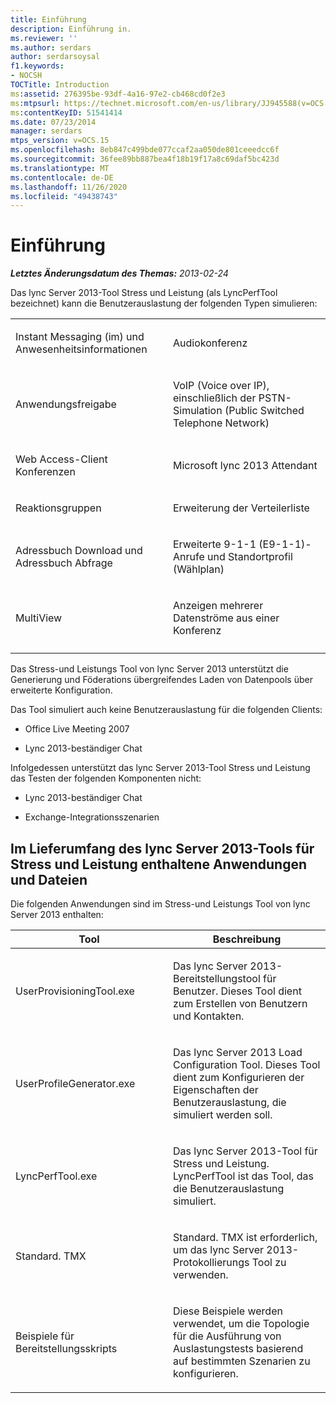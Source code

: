 ```yaml
---
title: Einführung
description: Einführung in.
ms.reviewer: ''
ms.author: serdars
author: serdarsoysal
f1.keywords:
- NOCSH
TOCTitle: Introduction
ms:assetid: 276395be-93df-4a16-97e2-cb468cd0f2e3
ms:mtpsurl: https://technet.microsoft.com/en-us/library/JJ945588(v=OCS.15)
ms:contentKeyID: 51541414
ms.date: 07/23/2014
manager: serdars
mtps_version: v=OCS.15
ms.openlocfilehash: 8eb847c499bde077ccaf2aa050de801ceeedcc6f
ms.sourcegitcommit: 36fee89bb887bea4f18b19f17a8c69daf5bc423d
ms.translationtype: MT
ms.contentlocale: de-DE
ms.lasthandoff: 11/26/2020
ms.locfileid: "49438743"
---
```

# <a name="introduction"></a>Einführung

<div data-xmlns="http://www.w3.org/1999/xhtml">

<div class="topic" data-xmlns="http://www.w3.org/1999/xhtml" data-msxsl="urn:schemas-microsoft-com:xslt" data-cs="https://msdn.microsoft.com/">

<div data-asp="https://msdn2.microsoft.com/asp">



</div>

<div id="mainSection">

<div id="mainBody">

<span> </span>

_**Letztes Änderungsdatum des Themas:** 2013-02-24_

Das lync Server 2013-Tool Stress und Leistung (als LyncPerfTool bezeichnet) kann die Benutzerauslastung der folgenden Typen simulieren:


<table>
<colgroup>
<col style="width: 50%" />
<col style="width: 50%" />
</colgroup>
<tbody>
<tr class="odd">
<td><p>Instant Messaging (im) und Anwesenheitsinformationen</p></td>
<td><p>Audiokonferenz</p></td>
</tr>
<tr class="even">
<td><p>Anwendungsfreigabe</p></td>
<td><p>VoIP (Voice over IP), einschließlich der PSTN-Simulation (Public Switched Telephone Network)</p></td>
</tr>
<tr class="odd">
<td><p>Web Access-Client Konferenzen</p></td>
<td><p>Microsoft lync 2013 Attendant</p></td>
</tr>
<tr class="even">
<td><p>Reaktionsgruppen</p></td>
<td><p>Erweiterung der Verteilerliste</p></td>
</tr>
<tr class="odd">
<td><p>Adressbuch Download und Adressbuch Abfrage</p></td>
<td><p>Erweiterte 9-1-1 (E9-1-1)-Anrufe und Standortprofil (Wählplan)</p></td>
</tr>
<tr class="even">
<td><p>MultiView</p></td>
<td><p>Anzeigen mehrerer Datenströme aus einer Konferenz</p></td>
</tr>
<tr class="odd">
<td></td>
<td></td>
</tr>
</tbody>
</table>


Das Stress-und Leistungs Tool von lync Server 2013 unterstützt die Generierung und Föderations übergreifendes Laden von Datenpools über erweiterte Konfiguration.

Das Tool simuliert auch keine Benutzerauslastung für die folgenden Clients:

  - Office Live Meeting 2007

  - Lync 2013-beständiger Chat

Infolgedessen unterstützt das lync Server 2013-Tool Stress und Leistung das Testen der folgenden Komponenten nicht:

  - Lync 2013-beständiger Chat

  - Exchange-Integrationsszenarien

<div>

## <a name="applications-and-files-included-with-the-lync-server-2013-stress-and-performance-tool"></a>Im Lieferumfang des lync Server 2013-Tools für Stress und Leistung enthaltene Anwendungen und Dateien

Die folgenden Anwendungen sind im Stress-und Leistungs Tool von lync Server 2013 enthalten:


<table>
<colgroup>
<col style="width: 50%" />
<col style="width: 50%" />
</colgroup>
<thead>
<tr class="header">
<th>Tool</th>
<th>Beschreibung</th>
</tr>
</thead>
<tbody>
<tr class="odd">
<td><p>UserProvisioningTool.exe</p></td>
<td><p>Das lync Server 2013-Bereitstellungstool für Benutzer. Dieses Tool dient zum Erstellen von Benutzern und Kontakten.</p></td>
</tr>
<tr class="even">
<td><p>UserProfileGenerator.exe</p></td>
<td><p>Das lync Server 2013 Load Configuration Tool. Dieses Tool dient zum Konfigurieren der Eigenschaften der Benutzerauslastung, die simuliert werden soll.</p></td>
</tr>
<tr class="odd">
<td><p>LyncPerfTool.exe</p></td>
<td><p>Das lync Server 2013-Tool für Stress und Leistung. LyncPerfTool ist das Tool, das die Benutzerauslastung simuliert.</p></td>
</tr>
<tr class="even">
<td><p>Standard. TMX</p></td>
<td><p>Standard. TMX ist erforderlich, um das lync Server 2013-Protokollierungs Tool zu verwenden.</p></td>
</tr>
<tr class="odd">
<td><p>Beispiele für Bereitstellungsskripts</p></td>
<td><p>Diese Beispiele werden verwendet, um die Topologie für die Ausführung von Auslastungstests basierend auf bestimmten Szenarien zu konfigurieren.</p></td>
</tr>
</tbody>
</table>


</div>

</div>

<span> </span>

</div>

</div>

</div>


